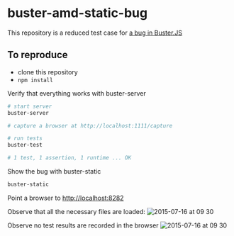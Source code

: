 # buster-amd-static-bug

This repository is a reduced test case for [a bug in Buster.JS](https://github.com/busterjs/buster/issues/455)

## To reproduce

* clone this repository
* `npm install`

Verify that everything works with buster-server

```bash
# start server
buster-server

# capture a browser at http://localhost:1111/capture

# run tests
buster-test

# 1 test, 1 assertion, 1 runtime ... OK
```

Show the bug with buster-static

```bash
buster-static
```

Point a browser to [http://localhost:8282](http://localhost:8282)

Observe that all the necessary files are loaded:
![2015-07-16 at 09 30](https://cloud.githubusercontent.com/assets/20321/8717613/5ea39e0a-2b9d-11e5-953e-63b447257bc9.png)

Observe no test results are recorded in the browser
![2015-07-16 at 09 30](https://cloud.githubusercontent.com/assets/20321/8717603/4d610d94-2b9d-11e5-8889-7eb0107ca34d.png)
